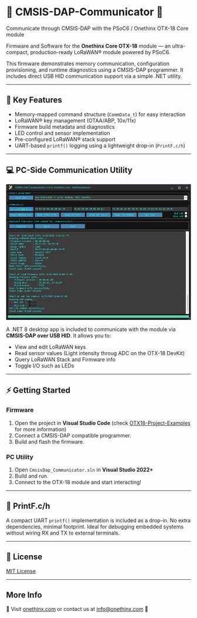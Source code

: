 # 📡 CMSIS-DAP-Communicator 📡
Communicate through CMSIS-DAP with the PSoC6 / Onethinx OTX-18 Core module 

Firmware and Software for the **Onethinx Core OTX-18** module — an ultra-compact, production-ready LoRaWAN® module powered by PSoC6.

This firmware demonstrates memory communication, configuration provisioning, and runtime diagnostics using a CMSIS-DAP programmer. It includes direct USB HID communication support via a simple .NET utility.

---

## 🔧 Key Features

- Memory-mapped command structure (`CommData_t`) for easy interaction
- LoRaWAN® key management (OTAA/ABP, 10x/11x)
- Firmware build metadata and diagnostics
- LED control and sensor implementation
- Pre-configured LoRaWAN® stack support
- UART-based `printf()` logging using a lightweight drop-in (`PrintF.c/h`)
  
---

## 💻 PC-Side Communication Utility

![CMSIS-DAP Communicator](https://github.com/onethinx/Readme_assets/blob/main/CMSIS-DAP-Communicator.png?raw=true)

A .NET 8 desktop app is included to communicate with the module via **CMSIS-DAP over USB HID**. It allows you to:

- View and edit LoRaWAN keys
- Read sensor values (Light intensity throug ADC on the OTX-18 DevKit)
- Query LoRaWAN Stack and Firmware info
- Toggle I/O such as LEDs

---

## ⚡ Getting Started

### Firmware

1. Open the project in **Visual Studio Code** (check [OTX18-Project-Examples](https://github.com/onethinx/OTX18-Project-Examples) for more information)
2. Connect a CMSIS-DAP compatible programmer.
3. Build and flash the firmware.

### PC Utility


1. Open `CmsisDap_Communicator.sln` in **Visual Studio 2022+**
2. Build and run.
3. Connect to the OTX-18 module and start interacting!

---

## 🧩 PrintF.c/h

A compact UART `printf()` implementation is included as a drop-in. No extra dependencies, minimal footprint. Ideal for debugging embedded systems without wiring RX and TX to external terminals.

---

## 📄 License

[MIT License](https://github.com/onethinx/OTX-CMSIS-DAP-Communicator/blob/main/LICENSE)

---

## More Info

🚀 Visit [onethinx.com](https://onethinx.com) or contact us at [info@onethinx.com](mailto:info@onethinx.com) 🚀
